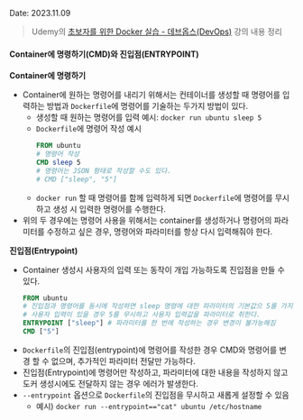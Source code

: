Date: 2023.11.09
>Udemy의 [초보자를 위한 Docker 실습 - 데브옵스(DevOps)](https://www.udemy.com/course/docker-hands-on-devops/) 강의 내용 정리

#### Container에 명령하기(CMD)와  진입점(ENTRYPOINT)
**Container에 명령하기**
- Container에 원하는 명령어를 내리기 위해서는 컨테이너를 생성할 때 명령어를 입력하는 방법과 `Dockerfile`에 명령어를 기술하는 두가지 방법이 있다.
	- 생성할 때 원하는 명령어를 입력 예시:  `docker run ubuntu sleep 5`
	- `Dockerfile`에 명령어 작성 예시
		```Dockerfile
		FROM ubuntu
		# 명령어 작성
		CMD sleep 5
		# 명령어는 JSON 형태로 작성할 수도 있다.
		# CMD ["sleep", "5"]
		```
	- `docker run` 할 때 명령어를 함께 입력하게 되면 `Dockerfile`에 명령어를 무시하고 생성 시 입력한 명령어를 수행한다.
- 위의 두 경우에는 명령어 사용을 위해서는 container를 생성하거나 명령어의 파라미터를 수정하고 싶은 경우, 명령어와 파라미터를 항상 다시 입력해줘야 한다.

**진입점(Entrypoint)**
- Container 생성시 사용자의 입력 또는 동작이 개입 가능하도록 진입점을 만들 수 있다.
	```Dockerfile
	FROM ubuntu
	# 진입점과 명령어를 동시에 작성하면 sleep 명령에 대한 파라미터의 기본값으 5를 가지며,
	# 사용자 입력이 있을 경우 5를 무시하고 사용자 입력값을 파라미터로 취한다.
	ENTRYPOINT ["sleep"] # 파라미터를 한 번에 작성하는 경우 변경이 불가능해짐
	CMD ["5"]
	```
- `Dockerfile`의 진입점(entrypoint)에 명령어를 작성한 경우 CMD와 명령어를 변경 할 수 없으며, 추가적인 파라미터 전달만 가능하다.
- 진입점(Entrypoint)에 명령어만 작성하고, 파라미터에 대한 내용을 작성하지 않고 도커 생성시에도 전달하지 않는 경우 에러가 발생한다.
- `--entrypoint` 옵션으로 `Dockerfile`의 진입점을 무시하고 새롭게 설정할 수 있음
	- 예시) `docker run --entrypoint=="cat" ubuntu /etc/hostname`